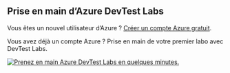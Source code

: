 ## <a name="get-started-with-azure-devtest-labs"></a>Prise en main d’Azure DevTest Labs
Vous êtes un nouvel utilisateur d’Azure ? [Créer un compte Azure gratuit](https://azure.microsoft.com/free).

Vous avez déjà un compte Azure ? Prise en main de votre premier labo avec DevTest Labs.

[![Prenez en main Azure DevTest Labs en quelques minutes.](./media/devtest-lab-try-it-out/get-started.png)](http://go.microsoft.com/fwlink/?LinkID=627034&clcid=0x409)

